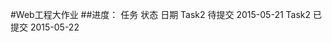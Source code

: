 #Web工程大作业
##进度：
     任务                   状态                   日期
    Task2                  待提交               2015-05-21 
    Task2                  已提交               2015-05-22 

